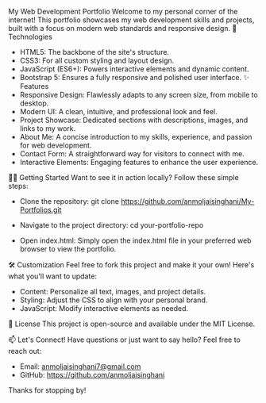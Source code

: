 My Web Development Portfolio
Welcome to my personal corner of the internet! This portfolio showcases my web development skills and projects, built with a focus on modern web standards and responsive design.
🚀 Technologies
 * HTML5: The backbone of the site's structure.
 * CSS3: For all custom styling and layout design.
 * JavaScript (ES6+): Powers interactive elements and dynamic content.
 * Bootstrap 5: Ensures a fully responsive and polished user interface.
✨ Features
 * Responsive Design: Flawlessly adapts to any screen size, from mobile to desktop.
 * Modern UI: A clean, intuitive, and professional look and feel.
 * Project Showcase: Dedicated sections with descriptions, images, and links to my work.
 * About Me: A concise introduction to my skills, experience, and passion for web development.
 * Contact Form: A straightforward way for visitors to connect with me.
 * Interactive Elements: Engaging features to enhance the user experience.

   
👨‍💻 Getting Started
Want to see it in action locally? Follow these simple steps:
 * Clone the repository:
   git clone https://github.com/anmoljaisinghani/My-Portfolios.git
 * Navigate to the project directory:
   cd your-portfolio-repo

 * Open index.html:
   Simply open the index.html file in your preferred web browser to view the portfolio.

   
🛠️ Customization
Feel free to fork this project and make it your own! Here's what you'll want to update:
 * Content: Personalize all text, images, and project details.
 * Styling: Adjust the CSS to align with your personal brand.
 * JavaScript: Modify interactive elements as needed.

📄 License
This project is open-source and available under the MIT License.

📫 Let's Connect!
Have questions or just want to say hello? Feel free to reach out:
 * Email: anmoljaisinghani7@gmail.com
 * GitHub: https://github.com/anmoljaisinghani

Thanks for stopping by!
